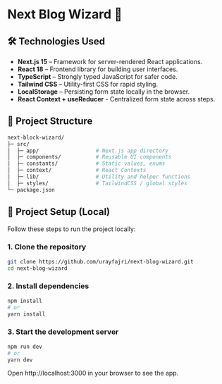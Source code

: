 # Next Blog Wizard 📝

## 🛠 Technologies Used

- **Next.js 15** – Framework for server-rendered React applications.
- **React 18** – Frontend library for building user interfaces.
- **TypeScript** – Strongly typed JavaScript for safer code.
- **Tailwind CSS** – Utility-first CSS for rapid styling.
- **LocalStorage** – Persisting form state locally in the browser.
- **React Context + useReducer** - Centralized form state across steps.

## 📂 Project Structure

```bash
next-block-wizard/
├─ src/
│  ├─ app/                  # Next.js app directory
│  ├─ components/           # Reusable UI components
│  ├─ constants/            # Static values, enums
│  ├─ context/              # React Contexts
│  ├─ lib/                  # Utility and helper functions
│  ├─ styles/               # TailwindCSS / global styles
└─ package.json
```

## 🚀 Project Setup (Local)

Follow these steps to run the project locally:

### 1. Clone the repository

```bash
git clone https://github.com/urayfajri/next-blog-wizard.git
cd next-blog-wizard
```

### 2. Install dependencies

```bash
npm install
# or
yarn install
```

### 3. Start the development server

```bash
npm run dev
# or
yarn dev
```

Open http://localhost:3000 in your browser to see the app.
